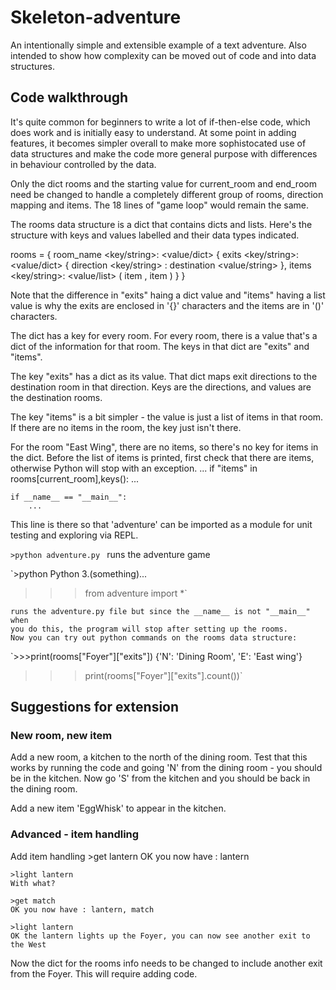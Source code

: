 # Skeleton-adventure

An intentionally simple and extensible example of a text adventure.
Also intended to show how complexity can be moved out of code and into data structures.

## Code walkthrough

It's quite common for beginners to write a lot of if-then-else code, which does work
and is initially easy to understand.  At some point in adding features, it becomes simpler
overall to make more sophistocated use of data structures and make the code more 
general purpose with differences in behaviour controlled by the data.

Only the dict rooms and the starting value for current_room and end_room need be changed to
handle a completely different group of rooms, direction mapping and items.
The 18 lines of "game loop" would remain the same.

The rooms data structure is a dict that contains dicts and lists.  Here's the structure
with keys and values labelled and their data types indicated.

rooms <dict> = {
    room_name <key/string>: <value/dict> {
	exits <key/string>: <value/dict> {
    	    direction <key/string> : destination <value/string> },
	items <key/string>: <value/list> ( item <string>, item <string> ) }
	}

Note that the difference in "exits" haing a dict value and "items" having a list value
is why the exits are enclosed in '{}' characters and the items are in '()' characters.

The dict has a key for every room.  For every room, there is a value that's a dict 
of the information for that room.  The keys in that dict are "exits" and "items".

The key "exits" has a dict as its value.  That dict maps exit directions to the 
destination room in that direction.  Keys are the directions, and values are the 
destination rooms.

The key "items" is a bit simpler - the value is just a list of items in that room.
If there are no items in the room, the key just isn't there.

For the room "East Wing", there are no items, so there's no key for items in the dict.
Before the list of items is printed, first check that there are items, otherwise
Python will stop with an exception.
	...
	if "items" in rooms[current_room],keys():
		...

	if __name__ == "__main__":
		...
This line is there so that 'adventure' can be imported as a module for unit testing
and exploring via REPL.

`>python adventure.py
`
	runs the adventure game

`>python
Python 3.(something)...
>>>from adventure import *`

	runs the adventure.py file but since the __name__ is not "__main__" when
	you do this, the program will stop after setting up the rooms.
	Now you can try out python commands on the rooms data structure:

`>>>print(rooms["Foyer"]["exits"])
{'N': 'Dining Room', 'E': 'East wing'}
>>>print(rooms["Foyer"]["exits"].count())`


## Suggestions for extension

### New room, new item

Add a new room, a kitchen to the north of the dining room.  Test that this works by
running the code and going 'N' from the dining room - you should be in the kitchen.
Now go 'S' from the kitchen and you should be back in the dining room.

Add a new item 'EggWhisk' to appear in the kitchen.

### Advanced - item handling


Add item handling
	>get lantern
	OK you now have : lantern

	>light lantern
	With what?

	>get match
	OK you now have : lantern, match

	>light lantern
	OK the lantern lights up the Foyer, you can now see another exit to the West

Now the dict for the rooms info needs to be changed to include another exit from the Foyer.
This will require adding code.
